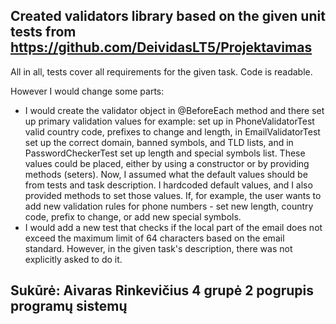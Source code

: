 ## Created validators library based on the given unit tests from https://github.com/DeividasLT5/Projektavimas

All in all, tests cover all requirements for the given task. Code is readable.

However I would change some parts: 
* I would create the validator object in @BeforeEach method and there set up primary validation values for example: set up in PhoneValidatorTest valid country code, prefixes to change and length, in EmailValidatorTest set up the correct domain, banned symbols, and TLD lists, and in PasswordCheckerTest set up length and special symbols list. These values could be placed, either by using a constructor or by providing methods (seters). Now, I assumed what the default values should be from tests and task description. I hardcoded default values, and I also provided methods to set those values. If, for example, the user wants to add new validation rules for phone numbers - set new length, country code, prefix to change, or add new special symbols.
* I would add a new test that checks if the local part of the email does not exceed the maximum limit of 64 characters based on the email standard. However, in the given task's description, there was not explicitly asked to do it.

## Sukūrė: Aivaras Rinkevičius 4 grupė 2 pogrupis programų sistemų
